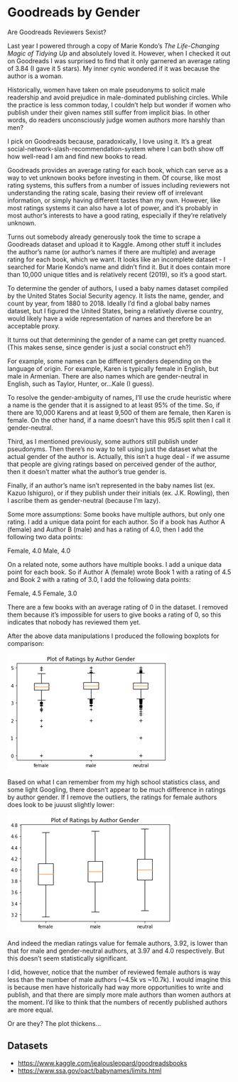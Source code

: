 # Goodreads by Gender
Are Goodreads Reviewers Sexist?

Last year I powered through a copy of Marie Kondo’s <em>The Life-Changing Magic of Tidying Up</em> and absolutely loved it. However, when I checked it out on Goodreads I was surprised to find that it only garnered an average rating of 3.84 (I gave it 5 stars). My inner cynic wondered if it was because the author is a woman.

Historically, women have taken on male pseudonyms to solicit male readership and avoid prejudice in male-dominated publishing circles. While the practice is less common today, I couldn’t help but wonder if women who publish under their given names still suffer from implicit bias. In other words, do readers unconsciously judge women authors more harshly than men?

I pick on Goodreads because, paradoxically, I love using it. It’s a great social-network-slash-recommendation-system where I can both show off how well-read I am and find new books to read.

Goodreads provides an average rating for each book, which can serve as a way to vet unknown books before investing in them. Of course, like most rating systems, this suffers from a number of issues including reviewers not understanding the rating scale, basing their review off of irrelevant information, or simply having different tastes than my own. However, like most ratings systems it can also have a lot of power, and it’s probably in most author’s interests to have a good rating, especially if they’re relatively unknown.

Turns out somebody already generously took the time to scrape a Goodreads dataset and upload it to Kaggle. Among other stuff it includes the author’s name (or author’s names if there are multiple) and average rating for each book, which we want. It looks like an incomplete dataset - I searched for Marie Kondo’s name and didn’t find it. But it does contain more than 10,000 unique titles and is relatively recent (2019), so it’s a good start.

To determine the gender of authors, I used a baby names dataset compiled by the United States Social Security agency. It lists the name, gender, and count by year, from 1880 to 2018. Ideally I’d find a global baby names dataset, but I figured the United States, being a relatively diverse country, would likely have a wide representation of names and therefore be an acceptable proxy.

It turns out that determining the gender of a name can get pretty nuanced. (This makes sense, since gender is just a social construct eh?)

For example, some names can be different genders depending on the language of origin. For example, Karen is typically female in English, but male in Armenian. There are also names which are gender-neutral in English, such as Taylor, Hunter, or...Kale (I guess). 

To resolve the gender-ambiguity of names, I’ll use the crude heuristic where a name is the gender that it is assigned to at least 95% of the time. So, if there are 10,000 Karens and at least 9,500 of them are female, then Karen is female. On the other hand, if a name doesn’t have this 95/5 split then I call it gender-neutral.

Third, as I mentioned previously, some authors still publish under pseudonyms. Then there’s no way to tell using just the dataset what the actual gender of the author is. Actually, this isn’t a huge deal - if we assume that people are giving ratings based on perceived gender of the author, then it doesn’t matter what the author’s true gender is. 

Finally, if an author’s name isn’t represented in the baby names list (ex. Kazuo Ishiguro), or if they publish under their initials (ex. J.K. Rowling), then I ascribe them as gender-neutral (because I’m lazy).

Some more assumptions:
Some books have multiple authors, but only one rating. I add a unique data point for each author. So if a book has Author A (female) and Author B (male) and has a rating of 4.0, then I add the following two data points:

Female, 4.0
Male, 4.0

On a related note, some authors have multiple books. I add a unique data point for each book. So if Author A (female) wrote Book 1 with a rating of 4.5 and Book 2 with a rating of 3.0, I add the following data points:

Female, 4.5
Female, 3.0

There are a few books with an average rating of 0 in the dataset. I removed them because it’s impossible for users to give books a rating of 0, so this indicates that nobody has reviewed them yet.

After the above data manipulations I produced the following boxplots for comparison:

![image info](ratings_by_author_gender_with_outliers.png)

Based on what I can remember from my high school statistics class, and some light Googling, there doesn’t appear to be much difference in ratings by author gender. If I remove the outliers, the ratings for female authors does look to be juuust slightly lower:

![image info](ratings_by_author_gender.png)

And indeed the median ratings value for female authors, 3.92, is lower than that for male and gender-neutral authors, at 3.97 and 4.0 respectively. But this doesn’t seem statistically significant.

I did, however, notice that the number of reviewed female authors is way less than the number of male authors (~4.5k vs ~10.7k). I would imagine this is because men have historically had way more opportunities to write and publish, and that there are simply more male authors than women authors at the moment. I’d like to think that the numbers of recently published authors are more equal.

Or are they? The plot thickens...

## Datasets
* https://www.kaggle.com/jealousleopard/goodreadsbooks
* https://www.ssa.gov/oact/babynames/limits.html

